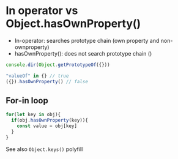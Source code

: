 # In operator vs Object.hasOwnProperty()
- In-operator: searches prototype chain (own property and non-ownproperty)
- hasOwnProperty(): does not search prototype chain ()

```js
console.dir(Object.getPrototypeOf({}))

"valueOf" in {} // true
({}).hasOwnProperty() // false
```

## For-in loop
```js
for(let key in obj){
  if(obj.hasOwnProperty(key)){
    const value = obj[key]
  }
}
```

See also `Object.keys()` polyfill
